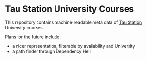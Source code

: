 # Tau Station University Courses

This repository contains machine-readable meta data
of [Tau Station](https://taustation.space) University courses.

Plans for the future include:

* a nicer representation, filterable by availability and University
* a path finder through Dependency Hell
